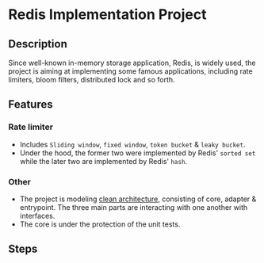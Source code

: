 # Redis Implementation Project

## Description
Since well-known in-memory storage application, Redis, is widely used, 
the project is aiming at implementing some famous applications, 
including rate limiters, bloom filters, distributed lock and so forth.

## Features
### Rate limiter
  - Includes `Sliding window`, `fixed window`, `token bucket` & `leaky bucket`.
  - Under the hood, the former two were implemented by Redis' `sorted set` 
    while the later two are implemented by Redis' `hash`.

### Other
  - The project is modeling <ins>clean architecture</ins>, 
    consisting of core, adapter & entrypoint. 
    The three main parts are interacting with one another with interfaces.
  - The core is under the protection of the unit tests.

## Steps
